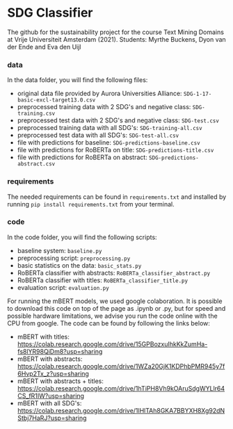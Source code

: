 # SDG Classifier 
The github for the sustainability project for the course Text Mining Domains at Vrije Universiteit Amsterdam (2021).
Students: Myrthe Buckens, Dyon van der Ende and Eva den Uijl

### data 
In the data folder, you will find the following files: 
* original data file provided by Aurora Universities Alliance: `SDG-1-17-basic-excl-target13.0.csv`
* preprocessed training data with 2 SDG's and negative class: `SDG-training.csv`
* preprocessed test data with 2 SDG's and negative class: `SDG-test.csv`
* preprocessed training data with all SDG's: `SDG-training-all.csv`
* preprocessed test data with all SDG's: `SDG-test-all.csv`
* file with predictions for baseline: `SDG-predictions-baseline.csv`
* file with predictions for RoBERTa on title: `SDG-predictions-title.csv`
* file with predictions for RoBERTa on abstract: `SDG-predictions-abstract.csv`



### requirements 
The needed requirements can be found in `requirements.txt` and installed by running
```pip install requirements.txt``` from your terminal.

### code
In the code folder, you will find the following scripts: 
* baseline system: `baseline.py`
* preprocessing script: `preprocessing.py`
* basic statistics on the data: `basic_stats.py`
* RoBERTa classifier with abstracts: `RoBERTa_classifier_abstract.py`
* RoBERTa classifier with titles: `RoBERTa_classifier_title.py`
* evaluation script: `evaluation.py`

For running the mBERT models, we used google colaboration. It is possible to download this code on top of the page as .ipynb or .py, but for speed and possible hardware limitations, we advise you run the code online with the CPU from google. 
The code can be found by following the links below: 
* mBERT with titles: https://colab.research.google.com/drive/15GPBozxuIhkKkZumHa-fs8lYR98QiDm8?usp=sharing
* mBERT with abstracts: https://colab.research.google.com/drive/1WZa20GjK1KDPhbPMR945y7f6Hvp2Tx_z?usp=sharing
* mBERT with abstracts + titles: https://colab.research.google.com/drive/1hTiPH8Vh9kOAruSdgWYLlr64CS_fR1IW?usp=sharing
* mBERT with all SDG's: https://colab.research.google.com/drive/1lHlTAh8GKA7BBYXH8Xg92dNStbj7HaRJ?usp=sharing


